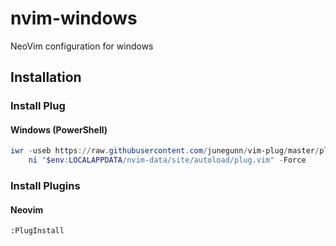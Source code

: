 # nvim-windows
NeoVim configuration for windows
## Installation
### Install Plug
#### Windows (PowerShell)

```powershell
iwr -useb https://raw.githubusercontent.com/junegunn/vim-plug/master/plug.vim |`
    ni "$env:LOCALAPPDATA/nvim-data/site/autoload/plug.vim" -Force
```

### Install Plugins
#### Neovim
```
:PlugInstall
```
